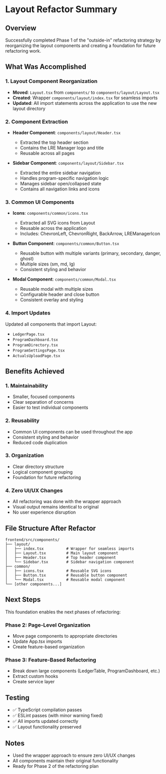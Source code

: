 # Layout Refactor Summary

## Overview

Successfully completed Phase 1 of the "outside-in" refactoring strategy by reorganizing the layout components and creating a foundation for future refactoring work.

## What Was Accomplished

### 1. **Layout Component Reorganization**
- **Moved**: `Layout.tsx` from `components/` to `components/layout/Layout.tsx`
- **Created**: Wrapper `components/layout/index.tsx` for seamless imports
- **Updated**: All import statements across the application to use the new layout directory

### 2. **Component Extraction**
- **Header Component**: `components/layout/Header.tsx`
  - Extracted the top header section
  - Contains the LRE Manager logo and title
  - Reusable across all pages

- **Sidebar Component**: `components/layout/Sidebar.tsx`
  - Extracted the entire sidebar navigation
  - Handles program-specific navigation logic
  - Manages sidebar open/collapsed state
  - Contains all navigation links and icons

### 3. **Common UI Components**
- **Icons**: `components/common/icons.tsx`
  - Extracted all SVG icons from Layout
  - Reusable across the application
  - Includes: ChevronLeft, ChevronRight, BackArrow, LREManagerIcon

- **Button Component**: `components/common/Button.tsx`
  - Reusable button with multiple variants (primary, secondary, danger, ghost)
  - Multiple sizes (sm, md, lg)
  - Consistent styling and behavior

- **Modal Component**: `components/common/Modal.tsx`
  - Reusable modal with multiple sizes
  - Configurable header and close button
  - Consistent overlay and styling

### 4. **Import Updates**
Updated all components that import Layout:
- `LedgerPage.tsx`
- `ProgramDashboard.tsx`
- `ProgramDirectory.tsx`
- `ProgramSettingsPage.tsx`
- `ActualsUploadPage.tsx`

## Benefits Achieved

### **1. Maintainability**
- Smaller, focused components
- Clear separation of concerns
- Easier to test individual components

### **2. Reusability**
- Common UI components can be used throughout the app
- Consistent styling and behavior
- Reduced code duplication

### **3. Organization**
- Clear directory structure
- Logical component grouping
- Foundation for future refactoring

### **4. Zero UI/UX Changes**
- All refactoring was done with the wrapper approach
- Visual output remains identical to original
- No user experience disruption

## File Structure After Refactor

```
frontend/src/components/
├── layout/
│   ├── index.tsx          # Wrapper for seamless imports
│   ├── Layout.tsx         # Main layout component
│   ├── Header.tsx         # Top header component
│   └── Sidebar.tsx        # Sidebar navigation component
├── common/
│   ├── icons.tsx          # Reusable SVG icons
│   ├── Button.tsx         # Reusable button component
│   └── Modal.tsx          # Reusable modal component
└── [other components...]
```

## Next Steps

This foundation enables the next phases of refactoring:

### **Phase 2: Page-Level Organization**
- Move page components to appropriate directories
- Update App.tsx imports
- Create feature-based organization

### **Phase 3: Feature-Based Refactoring**
- Break down large components (LedgerTable, ProgramDashboard, etc.)
- Extract custom hooks
- Create service layer

## Testing

- ✅ TypeScript compilation passes
- ✅ ESLint passes (with minor warning fixed)
- ✅ All imports updated correctly
- ✅ Layout functionality preserved

## Notes

- Used the wrapper approach to ensure zero UI/UX changes
- All components maintain their original functionality
- Ready for Phase 2 of the refactoring plan 